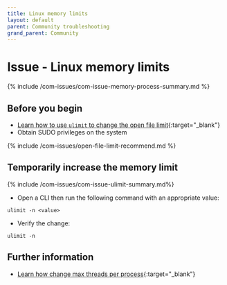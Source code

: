 ```yaml
---
title: Linux memory limits
layout: default
parent: Community troubleshooting
grand_parent: Community
---
```


# Issue - Linux memory limits

{% include /com-issues/com-issue-memory-process-summary.md %}

## Before you begin

* [Learn how to use `ulimit` to change the open file limit](https://linuxconfig.org/limit-user-environment-with-ulimit-linux-command){:target="_blank"}
* Obtain SUDO privileges on the system

{% include /com-issues/open-file-limit-recommend.md %}

## Temporarily increase the memory limit

{% include /com-issues/com-issue-ulimit-summary.md%}

* Open a CLI then run the following command with an appropriate value:

```
ulimit -n <value>
```

* Verify the change:

```
ulimit -n
```

## Further information

* [Learn how change max threads per process](https://www.baeldung.com/linux/max-threads-per-process){:target="_blank"}
